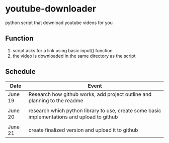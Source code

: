 # youtube-downloader
python script that download youtube videos for you


## Function
1. script asks for a link using basic input() function
2. the video is downloaded in the same directory as the script

## Schedule


|  Date   |                                            Event                                             |
|---------|----------------------------------------------------------------------------------------------|
| June 19 | Research how github works, add project outline and planning to the readme                    |
|         |                                                                                              |
| June 20 | research which python library to use, create some basic implementations and upload to github |
|         |                                                                                              |
| June 21 | create finalized version and upload it to github                                             |


